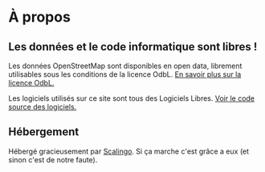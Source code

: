 # À propos

## Les données et le code informatique sont libres !

Les données OpenStreetMap sont disponibles en open data, librement utilisables sous les conditions de la licence OdbL.
[En savoir plus sur la licence OdbL.](https://www.openstreetmap.org/copyright)

Les logiciels utilisés sur ce site sont tous des Logiciels Libres.
[Voir le code source des logiciels.](https://github.com/osmontrouge/)

## Hébergement

Hébergé gracieusement par [Scalingo](https://scalingo.com/). Si ça marche c'est grâce a eux (et sinon c'est de notre faute).
